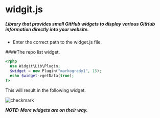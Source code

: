 # widgit.js
##### Library that provides small GitHub widgets to display various GitHub information directly into your website.
- Enter the correct path to the widget.js file.



####The repo list widget.

```php
<?php
  use Widgit\Lib\Plugin;
  $widget = new Plugin("markogrady1", 15);
  echo $widget->getData(true);
?>
```
This will result in the following widget.

![checkmark]( https://github.com/markogrady1/widgit.js/raw/master/demo-assets/repo2.png)


***NOTE: More widgets are on their way.***
